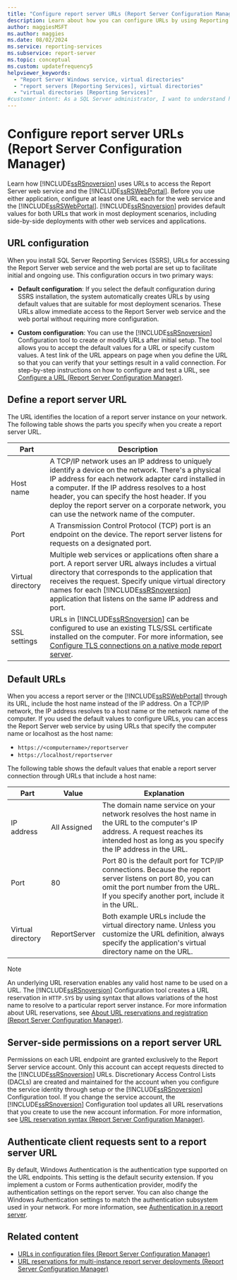 ```yaml
---
title: "Configure report server URLs (Report Server Configuration Manager)"
description: Learn about how you can configure URLs by using Reporting Services to access the Report Server web service and web portal.
author: maggiesMSFT
ms.author: maggies
ms.date: 08/02/2024
ms.service: reporting-services
ms.subservice: report-server
ms.topic: conceptual
ms.custom: updatefrequency5
helpviewer_keywords:
  - "Report Server Windows service, virtual directories"
  - "report servers [Reporting Services], virtual directories"
  - "virtual directories [Reporting Services]"
#customer intent: As a SQL Server administrator, I want to understand how to configure report server URLs so that I can ensure proper access to the Report Server web service and the web portal.
---
```

# Configure report server URLs (Report Server Configuration Manager)

Learn how [!INCLUDE[ssRSnoversion](../../includes/ssrsnoversion-md.md)] uses URLs to access the Report Server web service and the [!INCLUDE[ssRSWebPortal](../../includes/ssrswebportal.md)]. Before you use either application, configure at least one URL each for the web service and the [!INCLUDE[ssRSWebPortal](../../includes/ssrswebportal.md)]. [!INCLUDE[ssRSnoversion](../../includes/ssrsnoversion-md.md)] provides default values for both URLs that work in most deployment scenarios, including side-by-side deployments with other web services and applications.

## URL configuration

When you install SQL Server Reporting Services (SSRS), URLs for accessing the Report Server web service and the web portal are set up to facilitate initial and ongoing use. This configuration occurs in two primary ways:

- **Default configuration**: If you select the default configuration during SSRS installation, the system automatically creates URLs by using default values that are suitable for most deployment scenarios. These URLs allow immediate access to the Report Server web service and the web portal without requiring more configuration.

- **Custom configuration**: You can use the [!INCLUDE[ssRSnoversion](../../includes/ssrsnoversion-md.md)] Configuration tool to create or modify URLs after initial setup. The tool allows you to accept the default values for a URL or specify custom values. A test link of the URL appears on page when you define the URL so that you can verify that your settings result in a valid connection. For step-by-step instructions on how to configure and test a URL, see [Configure a URL (Report Server Configuration Manager)](../../reporting-services/install-windows/configure-a-url-ssrs-configuration-manager.md).

## Define a report server URL

The URL identifies the location of a report server instance on your network. The following table shows the parts you specify when you create a report server URL.

|Part|Description|
|----------|-----------------|
|Host name|A TCP/IP network uses an IP address to uniquely identify a device on the network. There's a physical IP address for each network adapter card installed in a computer. If the IP address resolves to a host header, you can specify the host header. If you deploy the report server on a corporate network, you can use the network name of the computer.|
|Port|A Transmission Control Protocol (TCP) port is an endpoint on the device. The report server listens for requests on a designated port.|
|Virtual directory|Multiple web services or applications often share a port. A report server URL always includes a virtual directory that corresponds to the application that receives the request. Specify unique virtual directory names for each [!INCLUDE[ssRSnoversion](../../includes/ssrsnoversion-md.md)] application that listens on the same IP address and port.|
|SSL settings|URLs in [!INCLUDE[ssRSnoversion](../../includes/ssrsnoversion-md.md)] can be configured to use an existing TLS/SSL certificate installed on the computer. For more information, see [Configure TLS connections on a native mode report server](../../reporting-services/security/configure-ssl-connections-on-a-native-mode-report-server.md).|

## Default URLs

 When you access a report server or the [!INCLUDE[ssRSWebPortal](../../includes/ssrswebportal.md)] through its URL, include the host name instead of the IP address. On a TCP/IP network, the IP address resolves to a host name or the network name of the computer. If you used the default values to configure URLs, you can access the Report Server web service by using URLs that specify the computer name or localhost as the host name:

- `https://<computername>/reportserver`
- `https://localhost/reportserver`

 The following table shows the default values that enable a report server connection through URLs that include a host name:

|Part|Value|Explanation|
|----------|-----------|-----------------|
|IP address|All Assigned|The domain name service on your network resolves the host name in the URL to the computer's IP address. A request reaches its intended host as long as you specify the IP address in the URL.|
|Port|80|Port 80 is the default port for TCP/IP connections. Because the report server listens on port 80, you can omit the port number from the URL. If you specify another port, include it in the URL.|
|Virtual directory|ReportServer|Both example URLs include the virtual directory name. Unless you customize the URL definition, always specify the application's virtual directory name on the URL.|

> [!NOTE]
> An underlying URL reservation enables any valid host name to be used on a URL. The [!INCLUDE[ssRSnoversion](../../includes/ssrsnoversion-md.md)] Configuration tool creates a URL reservation in `HTTP.SYS` by using syntax that allows variations of the host name to resolve to a particular report server instance. For more information about URL reservations, see [About URL reservations and registration (Report Server Configuration Manager)](../../reporting-services/install-windows/about-url-reservations-and-registration-ssrs-configuration-manager.md).

## Server-side permissions on a report server URL

Permissions on each URL endpoint are granted exclusively to the Report Server service account. Only this account can accept requests directed to the [!INCLUDE[ssRSnoversion](../../includes/ssrsnoversion-md.md)] URLs. Discretionary Access Control Lists (DACLs) are created and maintained for the account when you configure the service identity through setup or the [!INCLUDE[ssRSnoversion](../../includes/ssrsnoversion-md.md)] Configuration tool. If you change the service account, the [!INCLUDE[ssRSnoversion](../../includes/ssrsnoversion-md.md)] Configuration tool updates all URL reservations that you create to use the new account information. For more information, see [URL reservation syntax &#40;Report Server Configuration Manager&#41;](../../reporting-services/install-windows/url-reservation-syntax-ssrs-configuration-manager.md).

## Authenticate client requests sent to a report server URL

By default, Windows Authentication is the authentication type supported on the URL endpoints. This setting is the default security extension. If you implement a custom or Forms authentication provider, modify the authentication settings on the report server. You can also change the Windows Authentication settings to match the authentication subsystem used in your network. For more information, see [Authentication in a report server](../../reporting-services/security/authentication-with-the-report-server.md).

## Related content

- [URLs in configuration files (Report Server Configuration Manager)](../../reporting-services/install-windows/urls-in-configuration-files-ssrs-configuration-manager.md)
- [URL reservations for multi-instance report server deployments (Report Server Configuration Manager)](../../reporting-services/install-windows/url-reservations-for-multi-instance-report-server-deployments.md)
